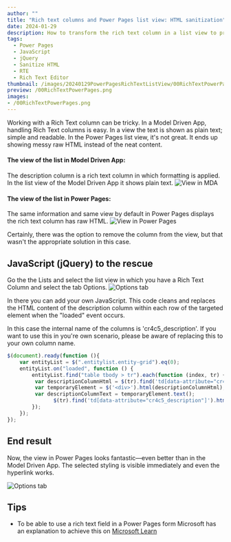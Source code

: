 ```yaml
---
author: ""
title: "Rich text columns and Power Pages list view: HTML sanitization"
date: 2024-01-29
description: How to transform the rich text column in a list view to properly show the content in Power Pages
tags:
  - Power Pages
  - JavaScript
  - jQuery
  - Sanitize HTML
  - RTE
  - Rich Text Editor
thumbnail: /images/20240129PowerPagesRichTextListView/00RichTextPowerPages.png
preview: /00RichTextPowerPages.png
images: 
- /00RichTextPowerPages.png
---
```



Working with a Rich Text column can be tricky. In a Model Driven App, handling Rich Text columns is easy. In a view the text is shown as plain text; simple and readable. In the Power Pages list view, it's not great. It ends up showing messy raw HTML instead of the neat content.


#### The view of the list in Model Driven App:
The description column is a rich text column in which formatting is applied. In the list view of the Model Driven App it shows plain text. 
![View in MDA](/images/20240129PowerPagesRichTextListView/MDAview.png)


#### The view of the list in Power Pages:
The same information and same view by default in Power Pages displays the rich text column has raw HTML.
![View in Power Pages](/images/20240129PowerPagesRichTextListView/PowerPagesview.png)

Certainly, there was the option to remove the column from the view, but that wasn't the appropriate solution in this case.

## JavaScript (jQuery) to the rescue
Go the the Lists and select the list view in which you have a Rich Text Column and select the tab Options.
![Options tab](/images/20240129PowerPagesRichTextListView/ListOptions.png)

In there you can add your own JavaScript. This code cleans and replaces the HTML content of the description column within each row of the targeted element when the "loaded" event occurs.

In this case the internal name of the columns is 'cr4c5_description'. If you want to use this in you're own scenario, please be aware of replacing this to your own column name.

```javascript
$(document).ready(function (){
	var entityList = $(".entitylist.entity-grid").eq(0);
	entityList.on("loaded", function () {
		entityList.find("table tbody > tr").each(function (index, tr) {
         var descriptionColumnHtml = $(tr).find('td[data-attribute="cr4c5_description"]').html();
         var temporaryElement = $('<div>').html(descriptionColumnHtml);
         var descriptionColumnText = temporaryElement.text();
			   $(tr).find('td[data-attribute="cr4c5_description"]').html(descriptionColumnText);
        });
	});
});
```

## End result

Now, the view in Power Pages looks fantastic—even better than in the Model Driven App. The selected styling is visible immediately and even the hyperlink works.

![Options tab](/images/20240129PowerPagesRichTextListView/PowerPagesviewEndResult.png)
 


## Tips
* To be able to use a rich text field in a Power Pages form Microsoft has an explanation to achieve this on [Microsoft Learn](https://learn.microsoft.com/en-us/power-pages/configure/component-rte-tutorial)
